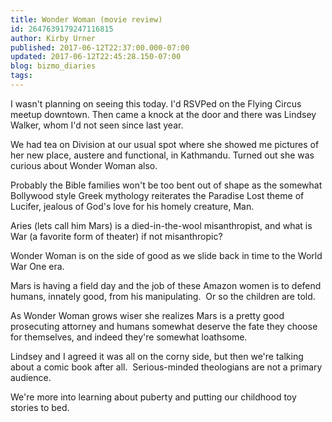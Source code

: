 ```yaml
---
title: Wonder Woman (movie review)
id: 2647639179247116815
author: Kirby Urner
published: 2017-06-12T22:37:00.000-07:00
updated: 2017-06-12T22:45:28.150-07:00
blog: bizmo_diaries
tags: 
---
```


[](https://www.flickr.com/photos/kirbyurner/34467453203/in/dateposted-public/)

I wasn't planning on seeing this today. I'd RSVPed on the Flying Circus meetup downtown. Then came a knock at the door and there was Lindsey Walker, whom I'd not seen since last year.

We had tea on Division at our usual spot where she showed me pictures of her new place, austere and functional, in Kathmandu. Turned out she was curious about Wonder Woman also.

Probably the Bible families won't be too bent out of shape as the somewhat Bollywood style Greek mythology reiterates the Paradise Lost theme of Lucifer, jealous of God's love for his homely creature, Man.

Aries (lets call him Mars) is a died-in-the-wool misanthropist, and what is War (a favorite form of theater) if not misanthropic?

Wonder Woman is on the side of good as we slide back in time to the World War One era.

Mars is having a field day and the job of these Amazon women is to defend humans, innately good, from his manipulating.  Or so the children are told.

As Wonder Woman grows wiser she realizes Mars is a pretty good prosecuting attorney and humans somewhat deserve the fate they choose for themselves, and indeed they're somewhat loathsome.

Lindsey and I agreed it was all on the corny side, but then we're talking about a comic book after all.  Serious-minded theologians are not a primary audience.

We're more into learning about puberty and putting our childhood toy stories to bed.